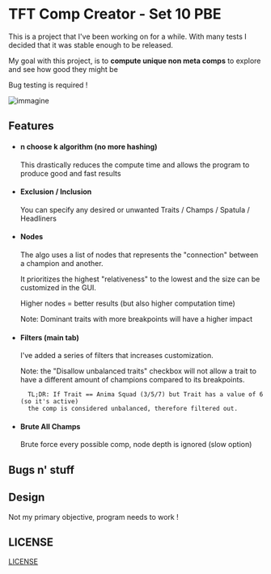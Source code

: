# TFT Comp Creator - Set 10 PBE

This is a project that I've been working on for a while. With many tests I decided that it was stable enough to be released.

My goal with this project, is to **compute unique non meta comps** to explore and see how good they might be

Bug testing is required !


![immagine](https://github.com/dragitz/TFT-Comp-Creator/assets/8062792/736a07ad-2265-4ac2-b70c-0413ba75e212)



## Features
* #### n choose k algorithm (no more hashing)
  
  This drastically reduces the compute time and allows the program to produce good and fast results
  

* #### Exclusion / Inclusion
	
    You can specify any desired or unwanted Traits / Champs / Spatula / Headliners

*  #### Nodes
	
    The algo uses a list of nodes that represents the "connection" between a champion and another.
    
    It prioritizes the highest "relativeness" to the lowest and the size can be customized in the GUI.
    
    Higher nodes = better results (but also higher computation time)

   Note: Dominant traits with more breakpoints will have a higher impact
    
* #### Filters (main tab)

	I've added a series of filters that increases customization.
    
    Note: the "Disallow unbalanced traits" checkbox will not allow a trait to have a different amount of champions compared to its breakpoints.
    
    	TL;DR: If Trait == Anima Squad (3/5/7) but Trait has a value of 6 (so it's active)
        the comp is considered unbalanced, therefore filtered out.
        
* #### Brute All Champs
	
    Brute force every possible comp, node depth is ignored (slow option)

## Bugs n' stuff


## Design

Not my primary objective, program needs to work !

## LICENSE

[LICENSE](https://github.com/dragitz/TFT-Comp-Creator/blob/main/LICENSE)
